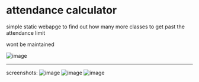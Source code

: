
# attendance calculator

simple static webapge to find out how many more classes to get past the attendance limit

wont be maintained

![image](https://github.com/user-attachments/assets/20b5870b-07c3-41e3-b8c0-6bad18cde542)

---

screenshots:
![image](https://github.com/user-attachments/assets/121a3265-91a9-4d14-b08a-6934234f11be)
![image](https://github.com/user-attachments/assets/ca1bc6bf-1ea9-40d2-a836-5bd55d11433f)
![image](https://github.com/user-attachments/assets/9f83bbe4-49e9-4483-8352-b3e7111d0acf)
